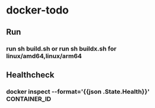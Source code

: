 # docker-todo


## Run
### run sh build.sh or run sh buildx.sh for linux/amd64,linux/arm64

## Healthcheck
### docker inspect --format='{{json .State.Health}}' CONTAINER_ID